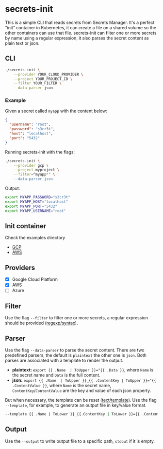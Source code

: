 # secrets-init

This is a simple CLI that reads secrets from Secrets Manager. It's a perfect "init" container in Kubernetes, it can create a file on a shared volume so the other containers can use that file. secrets-init can filter one or more secrets by name using a regular expression, it also parses the secret content as plain text or json.

## CLI

```sh
./secrets-init \
    --provider YOUR_CLOUD_PROVIDER \
    --project YOUR_PROJECT_ID \
    --filter YOUR_FILTER \
    --data-parser json
```

### Example

Given a secret called `myapp` with the content below:

```json
{
  "username": "root",
  "password": "s3cr3t",
  "host": "localhost",
  "port": "5432"
}

```

Running secrets-init with the flags:

```bash
./secrets-init \
    --provider gcp \
    --project myproject \
    --filter=^myapp*" \
    --data-parser json
```

Output:

```bash
export MYAPP_PASSWORD="s3cr3t"
export MYAPP_HOST="localhost"
export MYAPP_PORT="5432"
export MYAPP_USERNAME="root"
```
## Init container

Check the examples directory

- [GCP](https://github.com/leocomelli/secrets-init/blob/main/examples/gcp.yml)
- [AWS](https://github.com/leocomelli/secrets-init/blob/main/examples/aws.yml)


## Providers

- [x] Google Cloud Platform
- [x] AWS
- [ ] Azure

## Filter

Use the flag `--filter` to filter one or more secrets, a regular expression should be provided ([regexp/syntax](https://pkg.go.dev/regexp/syntax)).

## Parser

Use the flag `--data-parser` to parse the secret content. There are two predefined parsers, the default is `plaintext` the other one is `json`. Both parses are associated with a template to render the output.

* **plaintext:** `export {{ .Name  | ToUpper }}="{{ .Data }}`, where `Name` is the secret name and `Data` is the full content.
* **json:** `export {{ .Name  | ToUpper }}_{{ .ContentKey | ToUpper }}="{{ .ContentValue }}`, where `Name` is the secret name, `ContentKey`/`ContentValue` are the key and value of each json property. 

But when necessary, the template can be reset ([text/template](https://pkg.go.dev/text/template)). Use the flag `--template`, for example, to generate an output file in key/value format.

```bash
--template {{ .Name | ToLower }}_{{.ContentKey | ToLower }}={{ .ContentValue }}
```

## Output

Use the `--output` to write output file to a specific path, `stdout` if it is empty.

